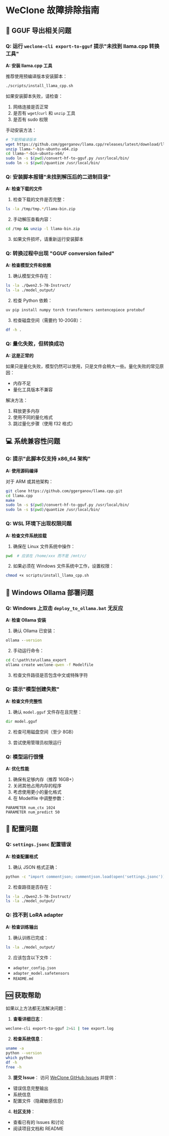 # WeClone 故障排除指南

## 🔧 GGUF 导出相关问题

### Q: 运行 `weclone-cli export-to-gguf` 提示"未找到 llama.cpp 转换工具"

**A: 安装 llama.cpp 工具**

推荐使用预编译版本安装脚本：
```bash
./scripts/install_llama_cpp.sh
```

如果安装脚本失败，请检查：
1. 网络连接是否正常
2. 是否有 `wget`/`curl` 和 `unzip` 工具
3. 是否有 sudo 权限

手动安装方法：
```bash
# 下载预编译版本
wget https://github.com/ggerganov/llama.cpp/releases/latest/download/llama-*-bin-ubuntu-x64.zip
unzip llama-*-bin-ubuntu-x64.zip
cd llama-*-bin-ubuntu-x64/
sudo ln -s $(pwd)/convert-hf-to-gguf.py /usr/local/bin/
sudo ln -s $(pwd)/quantize /usr/local/bin/
```

### Q: 安装脚本报错"未找到解压后的二进制目录"

**A: 检查下载的文件**

1. 检查下载的文件是否完整：
```bash
ls -la /tmp/tmp.*/llama-bin.zip
```

2. 手动解压查看内容：
```bash
cd /tmp && unzip -l llama-bin.zip
```

3. 如果文件损坏，请重新运行安装脚本

### Q: 转换过程中出现 "GGUF conversion failed"

**A: 检查模型文件和依赖**

1. 确认模型文件存在：
```bash
ls -la ./Qwen2.5-7B-Instruct/
ls -la ./model_output/
```

2. 检查 Python 依赖：
```bash
uv pip install numpy torch transformers sentencepiece protobuf
```

3. 检查磁盘空间（需要约 10-20GB）：
```bash
df -h .
```

### Q: 量化失败，但转换成功

**A: 这是正常的**

如果只是量化失败，模型仍然可以使用，只是文件会稍大一些。量化失败的常见原因：
- 内存不足
- 量化工具版本不兼容

解决方法：
1. 释放更多内存
2. 使用不同的量化格式
3. 跳过量化步骤（使用 f32 格式）

## 💻 系统兼容性问题

### Q: 提示"此脚本仅支持 x86_64 架构"

**A: 使用源码编译**

对于 ARM 或其他架构：
```bash
git clone https://github.com/ggerganov/llama.cpp.git
cd llama.cpp
make
sudo ln -s $(pwd)/convert-hf-to-gguf.py /usr/local/bin/
sudo ln -s $(pwd)/quantize /usr/local/bin/
```

### Q: WSL 环境下出现权限问题

**A: 检查文件系统挂载**

1. 确保在 Linux 文件系统中操作：
```bash
pwd  # 应该在 /home/xxx 而不是 /mnt/c/
```

2. 如果必须在 Windows 文件系统中工作，设置权限：
```bash
chmod +x scripts/install_llama_cpp.sh
```

## 🐛 Windows Ollama 部署问题

### Q: Windows 上双击 `deploy_to_ollama.bat` 无反应

**A: 检查 Ollama 安装**

1. 确认 Ollama 已安装：
```cmd
ollama --version
```

2. 手动运行命令：
```cmd
cd C:\path\to\ollama_export
ollama create weclone-qwen -f Modelfile
```

3. 检查文件路径是否包含中文或特殊字符

### Q: 提示"模型创建失败"

**A: 检查文件完整性**

1. 确认 `model.gguf` 文件存在且完整：
```cmd
dir model.gguf
```

2. 检查可用磁盘空间（至少 8GB）

3. 尝试使用管理员权限运行

### Q: 模型运行很慢

**A: 优化性能**

1. 确保有足够内存（推荐 16GB+）
2. 关闭其他占用内存的程序
3. 考虑使用更小的量化格式
4. 在 Modelfile 中调整参数：
```
PARAMETER num_ctx 1024
PARAMETER num_predict 50
```

## 📝 配置问题

### Q: `settings.jsonc` 配置错误

**A: 检查配置格式**

1. 确认 JSON 格式正确：
```bash
python -c "import commentjson; commentjson.load(open('settings.jsonc'))"
```

2. 检查路径是否存在：
```bash
ls -la ./Qwen2.5-7B-Instruct/
ls -la ./model_output/
```

### Q: 找不到 LoRA adapter

**A: 检查训练输出**

1. 确认训练已完成：
```bash
ls -la ./model_output/
```

2. 应该包含以下文件：
- `adapter_config.json`
- `adapter_model.safetensors`
- `README.md`

## 🆘 获取帮助

如果以上方法都无法解决问题：

1. **查看详细日志**：
```bash
weclone-cli export-to-gguf 2>&1 | tee export.log
```

2. **检查系统信息**：
```bash
uname -a
python --version
which python
df -h
free -h
```

3. **提交 Issue**：
访问 [WeClone GitHub Issues](https://github.com/xming521/WeClone/issues) 并提供：
- 错误信息完整输出
- 系统信息
- 配置文件（隐藏敏感信息）

4. **社区支持**：
- 查看已有的 Issues 和讨论
- 阅读项目文档和 README 